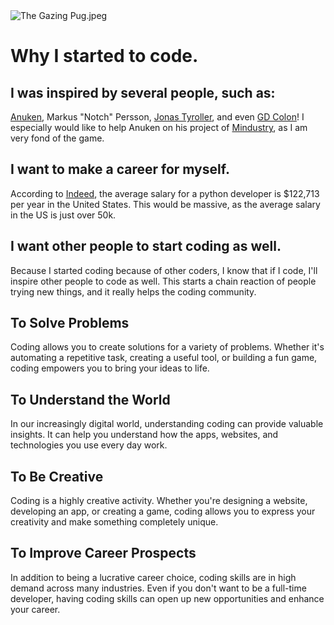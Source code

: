<img src="https://github.com/CallMeSirEntertainmentYT/CallMeSirEntertainmentYT/blob/main/The%20Gazing%20Pug.jpeg?raw=true" alt="The Gazing Pug.jpeg"/>

# Why I started to code.

## I was inspired by several people, such as:
[Anuken](https://www.github.com/Anuken), Markus "Notch" Persson, [Jonas Tyroller](https://www.youtube.com/@jonastyroller), and even [GD Colon](https://www.gdcolon.com)! I especially would like to help Anuken on his project of [Mindustry](https://www.github.com/Anuken/Mindustry), as I am very fond of the game.

## I want to make a career for myself.
According to [Indeed](https://www.indeed.com/career/python-developer/salaries), the average salary for a python developer is $122,713 per year in the United States. This would be massive, as the average salary in the US is just over 50k.

## I want other people to start coding as well.
Because I started coding because of other coders, I know that if I code, I'll inspire other people to code as well. This starts a chain reaction of people trying new things, and it really helps the coding community.

## To Solve Problems
Coding allows you to create solutions for a variety of problems. Whether it's automating a repetitive task, creating a useful tool, or building a fun game, coding empowers you to bring your ideas to life.

## To Understand the World
In our increasingly digital world, understanding coding can provide valuable insights. It can help you understand how the apps, websites, and technologies you use every day work.

## To Be Creative
Coding is a highly creative activity. Whether you're designing a website, developing an app, or creating a game, coding allows you to express your creativity and make something completely unique.

## To Improve Career Prospects
In addition to being a lucrative career choice, coding skills are in high demand across many industries. Even if you don't want to be a full-time developer, having coding skills can open up new opportunities and enhance your career.
